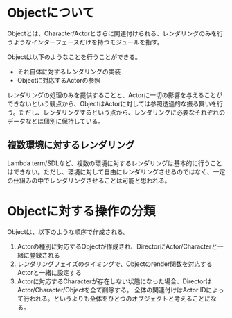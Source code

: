 # Objectについて #
Objectとは、Character/Actorとさらに関連付けられる、レンダリングのみを行うようなインターフェースだけを持つモジュールを指す。

Objectは以下のようなことを行うことができる。

- それ自体に対するレンダリングの実装
- Objectに対応するActorの参照

レンダリングの処理のみを提供することと、Actorに一切の影響を与えることができないという観点から、ObjectはActorに対しては参照透過的な振る舞いを行う。ただし、レンダリングするという点から、レンダリングに必要なそれぞれのデータなどは個別に保持している。

## 複数環境に対するレンダリング ##
Lambda term/SDLなど、複数の環境に対するレンダリングは基本的に行うことはできない。ただし、環境に対して自由にレンダリングさせるのではなく、一定の仕組みの中でレンダリングさせることは可能と思われる。

# Objectに対する操作の分類 #
Objectは、以下のような順序で作成される。

1. Actorの種別に対応するObjectが作成され、DirectorにActor/Characterと一緒に登録される
2. レンダリングフェイズのタイミングで、Objectのrender関数を対応するActorと一緒に設定する
3. Actorに対応するCharacterが存在しない状態になった場合、DirectorはActor/Character/Objectを全て削除する。
   全体の関連付けはActor IDによって行われる。というよりも全体をひとつのオブジェクトと考えることになる。
   


